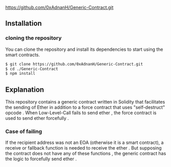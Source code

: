 https://github.com/0xAdnanH/Generic-Contract.git

## Installation

### cloning the repository

You can clone the repository and install its dependencies to start using the smart contracts.

```bash
$ git clone https://github.com/0xAdnanH/Generic-Contract.git
$ cd ./Generic-Contract
$ npm install
```


## Explanation 

This repository contains a generic contract written in Solidity that facilitates the sending of Ether in addition to a force contract that uses "self-destruct" opcode . When Low-Level-Call fails to send ether , the force contract is used to send ether forcefully . 

### Case of failing
If the recipient address was not an EOA (otherwise it is a smart contract), a receive or fallback function is needed to receive the ether . But supposing the contract does not have any of these functions , the generic contract has the logic to forcefully send ether .
